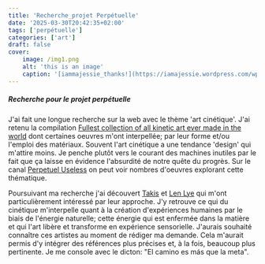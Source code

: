 ```yaml
---
title: 'Recherche_projet Perpétuelle'
date: '2025-03-30T20:42:35+02:00'
tags: ['perpétuelle']
categories: ['art']
draft: false
cover:
    image: /img1.png
    alt: 'this is an image'
    caption: '[iammajessie_thanks!](https://iamajessie.wordpress.com/wp-content/uploads/2013/01/a113.jpg)'
---
```

##### Recherche pour le projet perpétuelle

J'ai fait une longue recherche sur la web avec le thème 'art cinétique'. J'ai retenu la   compilation [Fullest collection of all kinetic art ever made in the world](https://www.youtube.com/watch?v=wVZnULlW0tg) dont certaines oeuvres m'ont interpellée; par leur forme et/ou l'emploi des matériaux. Souvent l'art cinétique a une tendance 'design' qui m'attire moins. Je penche plutôt vers le courant des machines inutiles par le fait que ça laisse en évidence l'absurdité de notre quête du progrès. Sur le canal [Perpetuel Useless](https://www.youtube.com/@PerpetualUseless) on peut voir nombres d'oeuvres explorant cette thématique. 

Poursuivant ma recherche j'ai découvert [Takis](https://fr.wikipedia.org/wiki/Takis) et [Len Lye](https://fr.wikipedia.org/wiki/Len_Lye) qui m'ont particulièrement intéressé par leur approche. J'y retrouve ce qui du cinétique m'interpelle quant à la création d'expériences humaines par le biais de l'énergie naturelle; cette énergie qui est enfermée dans la matière et qui l'art libère et transforme en expérience sensorielle. J'aurais souhaité connaître ces artistes au moment de rédiger ma demande. Cela m'aurait permis d'y intégrer des références plus précises et, à la fois, beaucoup plus pertinente. Je me console avec le dicton: "El camino es más que la meta".